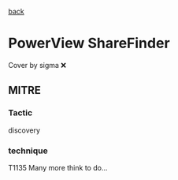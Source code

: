 [back](../index.md)
# PowerView ShareFinder
Cover by sigma :x: 
## MITRE
### Tactic
discovery
### technique
T1135
Many more think to do...